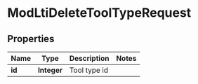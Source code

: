 

# ModLtiDeleteToolTypeRequest


## Properties

| Name | Type | Description | Notes |
|------------ | ------------- | ------------- | -------------|
|**id** | **Integer** | Tool type id |  |



